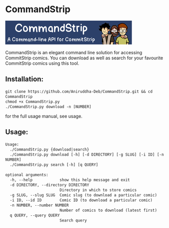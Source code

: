 # CommandStrip

![Banner](Banner.png)

CommandStrip is an elegant command line solution for accessing CommitStrip comics. You can download as well as search for your favourite CommitStrip comics using this tool.


## Installation:
```
git clone https://github.com/Aniruddha-Deb/CommandStrip.git && cd CommandStrip
chmod +x CommandStrip.py
./CommandStrip.py download -n [NUMBER]
```

for the full usage manual, see usage.

## Usage:
```
Usage: 
  ./CommandStrip.py {download|search}
  ./CommandStrip.py download [-h] [-d DIRECTORY] [-g SLUG] [-i ID] [-n NUMBER]
  ./CommandStrip.py search [-h] [q QUERY]

optional arguments: 
  -h, --help            show this help message and exit
  -d DIRECTORY, --directory DIRECTORY
                        Directory in which to store comics
  -g SLUG, --slug SLUG  Comic slug (to download a particular comic)
  -i ID, --id ID        Comic ID (to download a particular comic)
  -n NUMBER, --number NUMBER
                        Number of comics to download (latest first)
  q QUERY, --query QUERY
                        Search query
```
